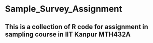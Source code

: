 # Sample_Survey_Assignment
## This is a collection of R code for assignment in sampling course in IIT Kanpur MTH432A
